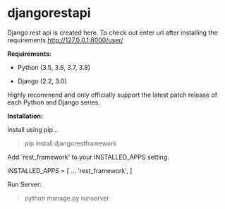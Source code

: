 # djangorestapi
Django rest api is created here.
To check out enter url after installing the requirements
http://127.0.0.1:8000/user/

**Requirements:**

* Python (3.5, 3.6, 3.7, 3.8)

* Django (2.2, 3.0)

Highly recommend and only officially support the latest patch release of each Python and Django series.

**Installation:**

Install using pip...

> pip install djangorestframework

Add 'rest_framework' to your INSTALLED_APPS setting.

INSTALLED_APPS = [
    ...
    'rest_framework',
]

Run Server:

> python manage.py runserver 
